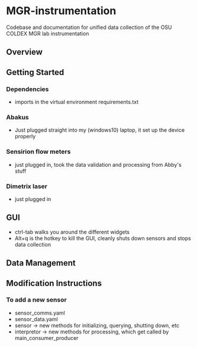# MGR-instrumentation
Codebase and documentation for unified data collection of the OSU COLDEX MGR lab instrumentation

## Overview

## Getting Started

### Dependencies
- imports in the virtual environment requirements.txt

### Abakus
- Just plugged straight into my (windows10) laptop, it set up the device properly

### Sensirion flow meters
- just plugged in, took the data validation and processing from Abby's stuff

### Dimetrix laser
- just plugged in

## GUI
- ctrl-tab walks you around the different widgets
- Alt+q is the hotkey to kill the GUI, cleanly shuts down sensors and stops data collection

## Data Management

## Modification Instructions
### To add a new sensor
- sensor_comms.yaml
- sensor_data.yaml
- sensor -> new methods for initializing, querying, shutting down, etc
- interpretor -> new methods for processing, which get called by main_consumer_producer



